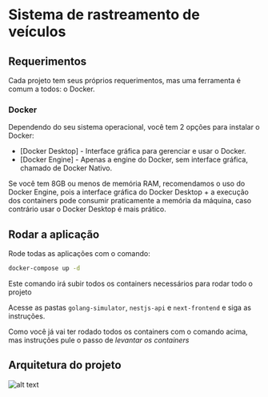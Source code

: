 # Sistema de rastreamento de veículos

## Requerimentos

Cada projeto tem seus próprios requerimentos, mas uma ferramenta é comum a todos: o Docker.

### Docker

Dependendo do seu sistema operacional, você tem 2 opções para instalar o Docker:

- [Docker Desktop] - Interface gráfica para gerenciar e usar o Docker.
- [Docker Engine] - Apenas a engine do Docker, sem interface gráfica, chamado de Docker Nativo.

Se você tem 8GB ou menos de memória RAM, recomendamos o uso do Docker Engine, pois a interface gráfica do Docker Desktop + a execução dos containers pode consumir praticamente a memória da máquina, caso contrário usar o Docker Desktop é mais prático.

## Rodar a aplicação

Rode todas as aplicações com o comando:

```bash
docker-compose up -d
```

Este comando irá subir todos os containers necessários para rodar todo o projeto

Acesse as pastas `golang-simulator`, `nestjs-api` e `next-frontend` e siga as instruções.

Como você já vai ter rodado todos os containers com o comando acima, mas instruções pule o passo de *levantar os containers*


## Arquitetura do projeto

![alt text](./arquitetura_projeto.png)
